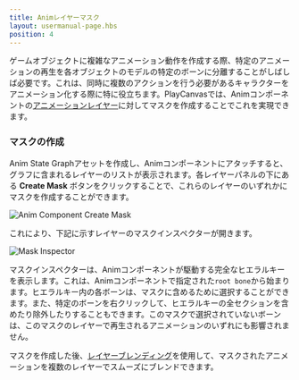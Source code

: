 ```yaml
---
title: Animレイヤーマスク
layout: usermanual-page.hbs
position: 4
---
```


ゲームオブジェクトに複雑なアニメーション動作を作成する際、特定のアニメーションの再生を各オブジェクトのモデルの特定のボーンに分離することがしばしば必要です。これは、同時に複数のアクションを行う必要があるキャラクターをアニメーション化する際に特に役立ちます。PlayCanvasでは、Animコンポーネントの[アニメーションレイヤー](/user-manual/animation/anim-state-graph-assets/#layers/)に対してマスクを作成することでこれを実現できます。

### マスクの作成

Anim State Graphアセットを作成し、Animコンポーネントにアタッチすると、グラフに含まれるレイヤーのリストが表示されます。各レイヤーパネルの下にある **Create Mask** ボタンをクリックすることで、これらのレイヤーのいずれかにマスクを作成することができます。

![Anim Component Create Mask][1]

これにより、下記に示すレイヤーのマスクインスペクターが開きます。

![Mask Inspector][2]

マスクインスペクターは、Animコンポーネントが駆動する完全なヒエラルキーを表示します。これは、Animコンポーネントで指定された`root bone`から始まります。ヒエラルキー内の各ボーンは、マスクに含めるために選択することができます。また、特定のボーンを右クリックして、ヒエラルキーの全セクションを含めたり除外したりすることもできます。このマスクで選択されていないボーンは、このマスクのレイヤーで再生されるアニメーションのいずれにも影響されません。

マスクを作成した後、[レイヤーブレンディング](/user-manual/animation/anim-state-graph-assets/#layer-blending)を使用して、マスクされたアニメーションを複数のレイヤーでスムーズにブレンドできます。

[1]: /images/user-manual/anim/anim_component_create_mask.png
[2]: /images/user-manual/anim/anim_mask_inspector.png
